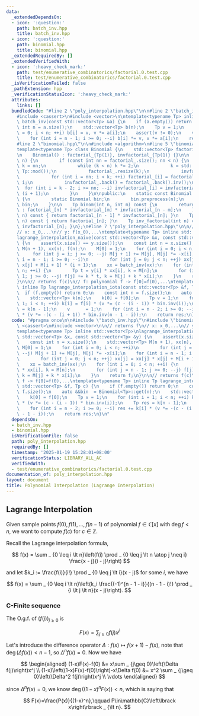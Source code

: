 ```yaml
---
data:
  _extendedDependsOn:
  - icon: ':question:'
    path: batch_inv.hpp
    title: batch_inv.hpp
  - icon: ':question:'
    path: binomial.hpp
    title: binomial.hpp
  _extendedRequiredBy: []
  _extendedVerifiedWith:
  - icon: ':heavy_check_mark:'
    path: test/enumerative_combinatorics/factorial.0.test.cpp
    title: test/enumerative_combinatorics/factorial.0.test.cpp
  _isVerificationFailed: false
  _pathExtension: hpp
  _verificationStatusIcon: ':heavy_check_mark:'
  attributes:
    links: []
  bundledCode: "#line 2 \"poly_interpolation.hpp\"\n\n#line 2 \"batch_inv.hpp\"\n\n\
    #include <cassert>\n#include <vector>\n\ntemplate<typename Tp> inline std::vector<Tp>\
    \ batch_inv(const std::vector<Tp> &a) {\n    if (a.empty()) return {};\n    const\
    \ int n = a.size();\n    std::vector<Tp> b(n);\n    Tp v = 1;\n    for (int i\
    \ = 0; i < n; ++i) b[i] = v, v *= a[i];\n    assert(v != 0);\n    v = v.inv();\n\
    \    for (int i = n - 1; i >= 0; --i) b[i] *= v, v *= a[i];\n    return b;\n}\n\
    #line 2 \"binomial.hpp\"\n\n#include <algorithm>\n#line 5 \"binomial.hpp\"\n\n\
    template<typename Tp> class Binomial {\n    std::vector<Tp> factorial_, invfactorial_;\n\
    \n    Binomial() : factorial_{Tp(1)}, invfactorial_{Tp(1)} {}\n\n    void preprocess(int\
    \ n) {\n        if (const int nn = factorial_.size(); nn < n) {\n            int\
    \ k = nn;\n            while (k < n) k *= 2;\n            k = std::min<long long>(k,\
    \ Tp::mod());\n            factorial_.resize(k);\n            invfactorial_.resize(k);\n\
    \            for (int i = nn; i < k; ++i) factorial_[i] = factorial_[i - 1] *\
    \ i;\n            invfactorial_.back() = factorial_.back().inv();\n          \
    \  for (int i = k - 2; i >= nn; --i) invfactorial_[i] = invfactorial_[i + 1] *\
    \ (i + 1);\n        }\n    }\n\npublic:\n    static const Binomial &get(int n)\
    \ {\n        static Binomial bin;\n        bin.preprocess(n);\n        return\
    \ bin;\n    }\n\n    Tp binom(int n, int m) const {\n        return n < m ? Tp()\
    \ : factorial_[n] * invfactorial_[m] * invfactorial_[n - m];\n    }\n    Tp inv(int\
    \ n) const { return factorial_[n - 1] * invfactorial_[n]; }\n    Tp factorial(int\
    \ n) const { return factorial_[n]; }\n    Tp inv_factorial(int n) const { return\
    \ invfactorial_[n]; }\n};\n#line 7 \"poly_interpolation.hpp\"\n\n// returns f\n\
    // x: x_0,...\n// y: f(x_0),...\ntemplate<typename Tp> inline std::vector<Tp>\n\
    lagrange_interpolation_naive(const std::vector<Tp> &x, const std::vector<Tp> &y)\
    \ {\n    assert(x.size() == y.size());\n    const int n = x.size();\n    std::vector<Tp>\
    \ M(n + 1), xx(n), f(n);\n    M[0] = 1;\n    for (int i = 0; i < n; ++i)\n   \
    \     for (int j = i; j >= 0; --j) M[j + 1] += M[j], M[j] *= -x[i];\n    for (int\
    \ i = n - 1; i >= 0; --i)\n        for (int j = 0; j < n; ++j) xx[j] = xx[j] *\
    \ x[j] + M[i + 1] * (i + 1);\n    xx = batch_inv(xx);\n    for (int i = 0; i <\
    \ n; ++i) {\n        Tp t = y[i] * xx[i], k = M[n];\n        for (int j = n -\
    \ 1; j >= 0; --j) f[j] += k * t, k = M[j] + k * x[i];\n    }\n    return f;\n\
    }\n\n// returns f(c)\n// f: polynomial f -> f[0]=f(0),...\ntemplate<typename Tp>\
    \ inline Tp lagrange_interpolation_iota(const std::vector<Tp> &f, Tp c) {\n  \
    \  if (f.empty()) return 0;\n    const int n = f.size();\n    auto &&bin  = Binomial<Tp>::get(n);\n\
    \    std::vector<Tp> k(n);\n    k[0] = f[0];\n    Tp v = 1;\n    for (int i =\
    \ 1; i < n; ++i) k[i] = f[i] * (v *= (c - (i - 1)) * bin.inv(i));\n    Tp res\
    \ = k[n - 1];\n    v      = 1;\n    for (int i = n - 2; i >= 0; --i) res += k[i]\
    \ * (v *= -(c - (i + 1)) * bin.inv(n - 1 - i));\n    return res;\n}\n"
  code: "#pragma once\n\n#include \"batch_inv.hpp\"\n#include \"binomial.hpp\"\n#include\
    \ <cassert>\n#include <vector>\n\n// returns f\n// x: x_0,...\n// y: f(x_0),...\n\
    template<typename Tp> inline std::vector<Tp>\nlagrange_interpolation_naive(const\
    \ std::vector<Tp> &x, const std::vector<Tp> &y) {\n    assert(x.size() == y.size());\n\
    \    const int n = x.size();\n    std::vector<Tp> M(n + 1), xx(n), f(n);\n   \
    \ M[0] = 1;\n    for (int i = 0; i < n; ++i)\n        for (int j = i; j >= 0;\
    \ --j) M[j + 1] += M[j], M[j] *= -x[i];\n    for (int i = n - 1; i >= 0; --i)\n\
    \        for (int j = 0; j < n; ++j) xx[j] = xx[j] * x[j] + M[i + 1] * (i + 1);\n\
    \    xx = batch_inv(xx);\n    for (int i = 0; i < n; ++i) {\n        Tp t = y[i]\
    \ * xx[i], k = M[n];\n        for (int j = n - 1; j >= 0; --j) f[j] += k * t,\
    \ k = M[j] + k * x[i];\n    }\n    return f;\n}\n\n// returns f(c)\n// f: polynomial\
    \ f -> f[0]=f(0),...\ntemplate<typename Tp> inline Tp lagrange_interpolation_iota(const\
    \ std::vector<Tp> &f, Tp c) {\n    if (f.empty()) return 0;\n    const int n =\
    \ f.size();\n    auto &&bin  = Binomial<Tp>::get(n);\n    std::vector<Tp> k(n);\n\
    \    k[0] = f[0];\n    Tp v = 1;\n    for (int i = 1; i < n; ++i) k[i] = f[i]\
    \ * (v *= (c - (i - 1)) * bin.inv(i));\n    Tp res = k[n - 1];\n    v      = 1;\n\
    \    for (int i = n - 2; i >= 0; --i) res += k[i] * (v *= -(c - (i + 1)) * bin.inv(n\
    \ - 1 - i));\n    return res;\n}\n"
  dependsOn:
  - batch_inv.hpp
  - binomial.hpp
  isVerificationFile: false
  path: poly_interpolation.hpp
  requiredBy: []
  timestamp: '2025-01-19 15:28:01+08:00'
  verificationStatus: LIBRARY_ALL_AC
  verifiedWith:
  - test/enumerative_combinatorics/factorial.0.test.cpp
documentation_of: poly_interpolation.hpp
layout: document
title: Polynomial Interpolation (Lagrange Interpolation)
---
```


## Lagrange Interpolation

Given sample points $f(0), f(1), \dots ,f(n - 1)$ of polynomial $f \in \mathbb{C}\left\lbrack x\right\rbrack$ with $\deg f \lt n$, we want to compute $f(c)$ for $c \in \mathbb{Z}$.

Recall the Lagrange interpolation formula,

$$
f(x) = \sum _ {0 \leq i \lt n}\left(f(i) \prod _ {0 \leq j \lt n \atop j \neq i} \frac{x - j}{i - j}\right)
$$

and let $k_i := \frac{f(i)}{i!} \prod _ {0 \leq j \lt i}(x - j)$ for some $i$, we have

$$
f(x) = \sum _ {0 \leq i \lt n}\left(k_i \frac{(-1)^{n - 1 - i}}{(n - 1 - i)!} \prod _ {i \lt j \lt n}(x - j)\right).
$$

### C-Finite sequence

The O.g.f. of $\left(f(j)\right) _ {j \geq 0}$ is

$$
F(x) = \sum _ {j \geq 0} f(j) x^j
$$

Let's introduce the difference operator $\Delta : f(x) \mapsto f(x+1) - f(x)$, note that $\deg \left(\Delta f(x)\right) \lt n-1$, so $\Delta^n f(x)=0$. Now we have

$$
\begin{aligned}
(1-x)F(x)-f(0) &= x\sum _ {j\geq 0}\left(\Delta f(j)\right)x^j \\
(1-x)\left((1-x)F(x)-f(0)\right)-x\Delta f(0) &= x^2 \sum _ {j\geq 0}\left(\Delta^2 f(j)\right)x^j \\
\vdots
\end{aligned}
$$

since $\Delta^n f(x)=0$, we know $\deg\left(\left(1-x\right)^n F(x)\right) \lt n$, which is saying that

$$
F(x)=\frac{P(x)}{(1-x)^n},\qquad P\in\mathbb{C}\left\lbrack x\right\rbrack _ {\lt n}.
$$
